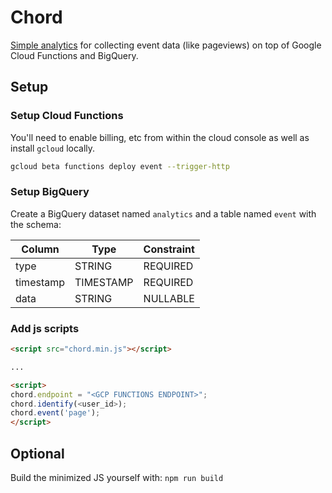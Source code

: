 # Chord

[Simple analytics](https://en.wikipedia.org/wiki/Circular_segment) for collecting event data (like pageviews) on top of Google Cloud Functions and BigQuery.

## Setup

### Setup Cloud Functions

You'll need to enable billing, etc from within the cloud console as well as install `gcloud` locally.

```sh
gcloud beta functions deploy event --trigger-http
```

### Setup BigQuery

Create a BigQuery dataset named `analytics` and a table named `event` with the schema:

| Column    | Type      | Constraint |
| --------- | --------- | ---------- |
| type      | STRING    | REQUIRED   |
| timestamp | TIMESTAMP | REQUIRED   |
| data      | STRING    | NULLABLE   |

### Add js scripts

```html
<script src="chord.min.js"></script>

...

<script>
chord.endpoint = "<GCP FUNCTIONS ENDPOINT>";
chord.identify(<user_id>);
chord.event('page');
</script>
```

## Optional

Build the minimized JS yourself with: `npm run build`
